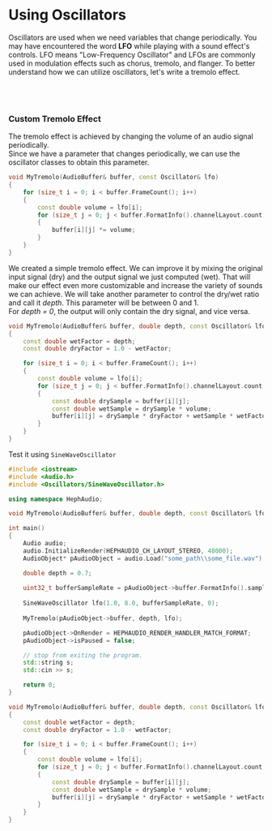 # Using Oscillators

Oscillators are used when we need variables that change periodically. 
You may have encountered the word **LFO** while playing with a sound effect's controls. 
LFO means "Low-Frequency Oscillator" and LFOs are commonly used in modulation effects such as chorus, tremolo, and flanger. 
To better understand how we can utilize oscillators, let's write a tremolo effect.
<br><br><br><br>

### Custom Tremolo Effect

The tremolo effect is achieved by changing the volume of an audio signal periodically.<br>
Since we have a parameter that changes periodically, we can use the oscillator classes to obtain this parameter.<br>

```c++
void MyTremolo(AudioBuffer& buffer, const Oscillator& lfo)
{
    for (size_t i = 0; i < buffer.FrameCount(); i++)
    {
        const double volume = lfo[i]; 
        for (size_t j = 0; j < buffer.FormatInfo().channelLayout.count; j++)
        {
            buffer[i][j] *= volume;
        }
    }
}
```

We created a simple tremolo effect. We can improve it by mixing the original input signal (dry) and the output signal we just computed (wet). 
That will make our effect even more customizable and increase the variety of sounds we can achieve.
We will take another parameter to control the dry/wet ratio and call it *depth*. This parameter will be between 0 and 1.<br>
For *depth = 0*, the output will only contain the dry signal, and vice versa.

```c++
void MyTremolo(AudioBuffer& buffer, double depth, const Oscillator& lfo)
{
    const double wetFactor = depth;
    const double dryFactor = 1.0 - wetFactor;

    for (size_t i = 0; i < buffer.FrameCount(); i++)
    {
        const double volume = lfo[i]; 
        for (size_t j = 0; j < buffer.FormatInfo().channelLayout.count; j++)
        {
            const double drySample = buffer[i][j];
            const double wetSample = drySample * volume;
            buffer[i][j] = drySample * dryFactor + wetSample * wetFactor;
        }
    }
}
```
Test it using ``SineWaveOscillator``
```c++
#include <iostream>
#include <Audio.h>
#include <Oscillators/SineWaveOscillator.h>

using namespace HephAudio;

void MyTremolo(AudioBuffer& buffer, double depth, const Oscillator& lfo);

int main()
{
    Audio audio;
    audio.InitializeRender(HEPHAUDIO_CH_LAYOUT_STEREO, 48000);
    AudioObject* pAudioObject = audio.Load("some_path\\some_file.wav");

    double depth = 0.7;
    
    uint32_t bufferSampleRate = pAudioObject->buffer.FormatInfo().sampleRate;
    
    SineWaveOscillator lfo(1.0, 8.0, bufferSampleRate, 0); 
    
    MyTremolo(pAudioObject->buffer, depth, lfo);

    pAudioObject->OnRender = HEPHAUDIO_RENDER_HANDLER_MATCH_FORMAT;
    pAudioObject->isPaused = false;

    // stop from exiting the program.
    std::string s;
    std::cin >> s;

    return 0;
}

void MyTremolo(AudioBuffer& buffer, double depth, const Oscillator& lfo)
{
    const double wetFactor = depth;
    const double dryFactor = 1.0 - wetFactor;

    for (size_t i = 0; i < buffer.FrameCount(); i++)
    {
        const double volume = lfo[i];
        for (size_t j = 0; j < buffer.FormatInfo().channelLayout.count; j++)
        {
            const double drySample = buffer[i][j];
            const double wetSample = drySample * volume;
            buffer[i][j] = drySample * dryFactor + wetSample * wetFactor;
        }
    }
}
```
